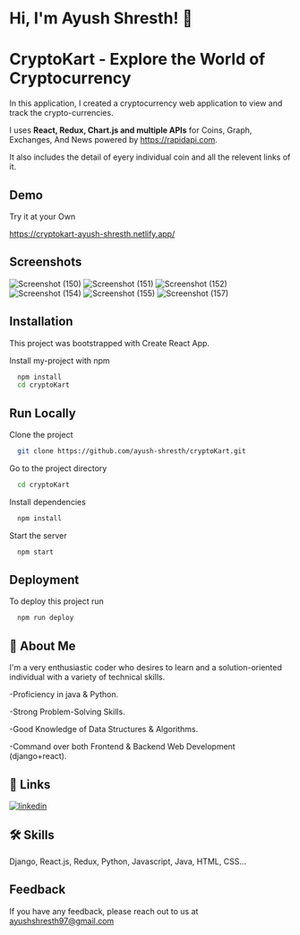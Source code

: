
# Hi, I'm Ayush Shresth! 👋


# CryptoKart - Explore the World of Cryptocurrency

In this application, I created a cryptocurrency web application to view and track the crypto-currencies.

I uses **React, Redux, Chart.js and multiple APIs** for Coins, Graph, Exchanges, And News powered by https://rapidapi.com.

It also includes the detail of eyery individual coin and all the relevent links of it.


## Demo
Try it at your Own

https://cryptokart-ayush-shresth.netlify.app/
## Screenshots

![Screenshot (150)](https://user-images.githubusercontent.com/55576970/159001606-0825f42e-528b-44bd-972a-c0d2f6841096.png)
![Screenshot (151)](https://user-images.githubusercontent.com/55576970/159001584-dd588590-5346-488a-a8c7-4055529e254f.png)
![Screenshot (152)](https://user-images.githubusercontent.com/55576970/159001592-1394e76b-7bf6-494a-b724-16c4402c74fe.png)
![Screenshot (154)](https://user-images.githubusercontent.com/55576970/159001601-1ff51cd4-d68a-4384-9393-b72a589fa0a0.png)
![Screenshot (155)](https://user-images.githubusercontent.com/55576970/159104021-8f56e1aa-7daf-4592-ad9d-020bd597c028.png)
![Screenshot (157)](https://user-images.githubusercontent.com/55576970/159104025-c35c0ec0-aa94-4401-a001-b7a5f18c1d9b.png)


## Installation
This project was bootstrapped with Create React App.

Install my-project with npm

```bash
  npm install 
  cd cryptoKart


```
    
## Run Locally

Clone the project

```bash
  git clone https://github.com/ayush-shresth/cryptoKart.git
```

Go to the project directory

```bash
  cd cryptoKart
```

Install dependencies

```bash
  npm install
```

Start the server

```bash
  npm start
```


## Deployment

To deploy this project run

```bash
  npm run deploy
```


## 🚀 About Me

I'm a very enthusiastic coder who desires to learn and a solution-oriented individual with a variety of technical skills.

-Proficiency in java & Python.

-Strong Problem-Solving Skills.

-Good Knowledge of Data Structures & Algorithms.

-Command over both Frontend & Backend Web Development (django+react).


## 🔗 Links
[![linkedin](https://img.shields.io/badge/linkedin-0A66C2?style=for-the-badge&logo=linkedin&logoColor=white)](https://www.linkedin.com/in/ayush-514875198/)
## 🛠 Skills
Django, React.js, Redux, Python, Javascript, Java, HTML, CSS...


## Feedback

If you have any feedback, please reach out to us at ayushshresth97@gmail.com
